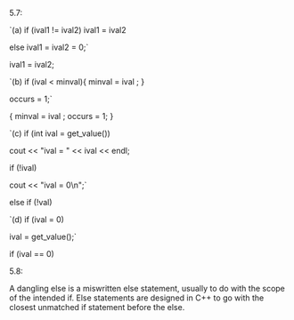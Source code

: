 5.7:

`(a) if (ival1 != ival2) ival1 = ival2

else ival1 = ival2 = 0;`

ival1 = ival2;


`(b) if (ival < minval){ minval = ival ; }


occurs = 1;`

{ minval = ival ; occurs = 1; }


`(c) if (int ival = get_value())


cout << "ival = " << ival << endl;


if (!ival)


cout << "ival = 0\n";`


else if (!val)

`(d) if (ival = 0)


ival = get_value();`

if (ival == 0)



5.8:

A dangling else is a miswritten else statement, usually to do with the scope of the intended if. Else statements are designed in C++ to go with the closest unmatched if statement before the else.
